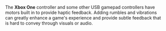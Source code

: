 The **Xbox One** controller and some other USB gamepad controllers have motors
built in to provide haptic feedback. Adding rumbles and vibrations can greatly
enhance a game's experience and provide subtle feedback that is hard to convey
through visuals or audio.